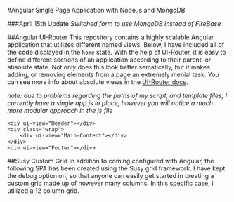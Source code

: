 #Angular Single Page Application with Node.js and MongoDB

###April 15th Update
*Switched form to use MongoDB instead of FireBase* 

##Angular UI-Router
This repository contains a highly scalable Angular application that utilizes different named views. Below, I have included all of the code displayed in the `home` state. With the help of UI-Router, it is easy to define different sections of an application according to their parent, or absolute state. Not only does this look better sematically, but it makes adding, or removing elements from a page an extremely menial task. You can see more info about absolute views in the [UI-Router docs]('https://github.com/angular-ui/ui-router/wiki/Multiple-Named-Views').

*note: due to problems regarding the paths of my script, and template files, I currently have a single app.js in place, however you will notice a much more modular approach in the js file*


```
<div ui-view="Header"></div>
<div class="wrap">
    <div ui-view="Main-Content"></div>
</div>
<div ui-view="Footer"></div>
```


##Susy Custom Grid
In addition to coming configured with Angular, the following SPA has been created using the Susy grid framework. I have kept the debug option on, so that anyone can easily get started in creating a custom grid made up of however many columns. In this specific case, I utilized a 12 column grid.

